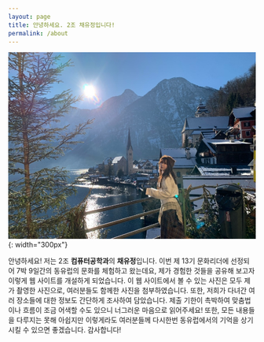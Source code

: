 ```yaml
---
layout: page
title: 안녕하세요. 2조 채유정입니다!
permalink: /about
---
```


![이미지](/assets/img/dbwjd-1.jpg "채유정-1"){: width="300px"}

안녕하세요! 저는 2조 **컴퓨터공학과**의 **채유정**입니다. 이번 제 13기 문화리더에 선정되어 7박 9일간의 동유럽의 문화를 체험하고 왔는데요, 제가 경험한 것들을 공유해 보고자 이렇게 웹 사이트를 개설하게 되었습니다. 이 웹 사이트에서 볼 수 있는 사진은 모두 제가 촬영한 사진으로, 여러분들도 함께한 사진을 첨부하였습니다. 또한, 저희가 다녀간 여러 장소들에 대한 정보도 간단하게 조사하여 담았습니다. 제출 기한이 촉박하여 맞춤법이나 흐름이 조금 어색할 수도 있으니 너그러운 마음으로 읽어주세요! 또한, 모든 내용들을 다루지는 못해 아쉽지만 이렇게라도 여러분들께 다시한번 동유럽에서의 기억을 상기시킬 수 있으면 좋겠습니다. 감사합니다!
